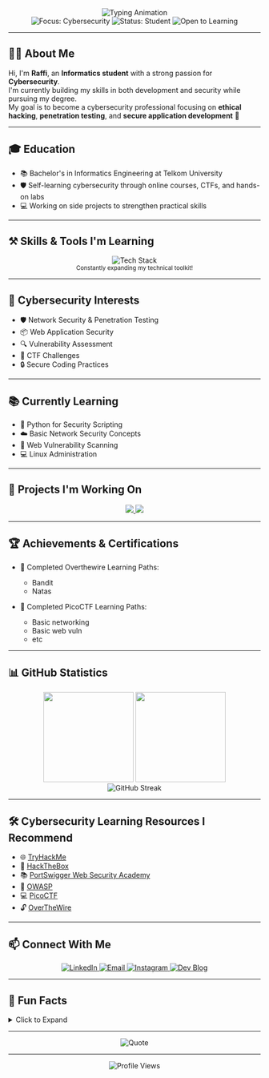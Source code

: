 <div align="center">
  <img src="https://readme-typing-svg.herokuapp.com/?font=Fira+Code&size=30&duration=4000&center=true&vCenter=true&width=600&height=70&lines=Hi+There!+👋;+I'm+4Raff!;Informatics+Student;Aspiring+Cybersecurity+Professional!" alt="Typing Animation" />
</div>

<div align="center">
  <img src="https://img.shields.io/badge/Focus-Cybersecurity-blue?style=for-the-badge" alt="Focus: Cybersecurity">
  <img src="https://img.shields.io/badge/Status-Student-green?style=for-the-badge" alt="Status: Student">
  <img src="https://img.shields.io/badge/Open_to-Learning_Opportunities-orange?style=for-the-badge" alt="Open to Learning">
</div>

---

## 👨‍💻 About Me

Hi, I'm **Raffi**, an **Informatics student** with a strong passion for **Cybersecurity**.  
I'm currently building my skills in both development and security while pursuing my degree.  
My goal is to become a cybersecurity professional focusing on **ethical hacking**, **penetration testing**, and **secure application development** 🔐

---

## 🎓 Education

- 📚 Bachelor's in Informatics Engineering at Telkom University
- 🛡️ Self-learning cybersecurity through online courses, CTFs, and hands-on labs
- 💻 Working on side projects to strengthen practical skills

---

## ⚒️ Skills & Tools I'm Learning

<div align="center">
  <img src="https://skillicons.dev/icons?i=html,css,js,ts,react,nextjs,nodejs,php,laravel,java,spring,py,flask,bash,git,github,mysql,mongo,linux,vscode,postman,&perline=9" alt="Tech Stack">
</div>

<div align="center">
  <sub>Constantly expanding my technical toolkit!</sub>
</div>

---

## 🔐 Cybersecurity Interests

- 🛡️ Network Security & Penetration Testing
- 📦 Web Application Security
- 🔍 Vulnerability Assessment
- 🧠 CTF Challenges
- 🔒 Secure Coding Practices

---

## 📚 Currently Learning

- 🔬 Python for Security Scripting
- ☁️ Basic Network Security Concepts
- 🔐 Web Vulnerability Scanning
- 💻 Linux Administration

---

## 🌱 Projects I'm Working On

<div align="center">
  <a href="https://github.com/4raff/cyberscan">
    <img src="https://github-readme-stats.vercel.app/api/pin/?username=4raff&repo=cyberscan&theme=tokyonight" />
  </a>
  <a href="https://github.com/4raff/secure-auth-laravel">
    <img src="https://github-readme-stats.vercel.app/api/pin/?username=4raff&repo=secure-auth-laravel&theme=tokyonight" />
  </a>
</div>

---

## 🏆 Achievements & Certifications

- 🎯 Completed Overthewire Learning Paths:
  - Bandit
  - Natas

- 🎯 Completed PicoCTF Learning Paths:
  - Basic networking
  - Basic web vuln
  - etc

---

## 📊 GitHub Statistics

<div align="center">
  <img src="https://github-readme-stats.vercel.app/api?username=4raff&show_icons=true&theme=tokyonight" height="180"/>
  <img src="https://github-readme-stats.vercel.app/api/top-langs/?username=4raff&layout=compact&theme=tokyonight" height="180"/>
</div>

<div align="center">
  <img src="https://github-readme-streak-stats.herokuapp.com/?user=4raff&theme=tokyonight" alt="GitHub Streak" />
</div>

---

## 🛠️ Cybersecurity Learning Resources I Recommend

- 🌐 [TryHackMe](https://tryhackme.com)
- 🧩 [HackTheBox](https://hackthebox.eu)
- 📚 [PortSwigger Web Security Academy](https://portswigger.net/web-security)
- 📝 [OWASP](https://owasp.org)
- 💻 [PicoCTF](https://picoctf.org)
- 🔓 [OverTheWire](https://overthewire.org)

---

## 📫 Connect With Me

<div align="center">
  <a href="https://linkedin.com/in/4raff" target="_blank">
    <img src="https://skillicons.dev/icons?i=linkedin" title="LinkedIn" />
  </a>
  <a href="mailto:yourmail@example.com" target="_blank">
    <img src="https://skillicons.dev/icons?i=gmail" title="Email" />
  </a>
  <a href="https://instagram.com/araffiarsy" target="_blank">
    <img src="https://skillicons.dev/icons?i=instagram" title="Instagram" />
  </a>
  <a href="https://4raff.dev" target="_blank">
    <img src="https://skillicons.dev/icons?i=devto" title="Dev Blog" />
  </a>
</div>

---

## 🧠 Fun Facts

<details>
  <summary>Click to Expand</summary>

- 🐧 Learning a new Linux command every day
- 🎮 Enjoy solving puzzle games that require logical thinking
- 📖 Fascinated by cybersecurity news and incident reports
- 💭 Building a home lab to practice security concepts

</details>

---

<div align="center">
  <img src="https://quotes-github-readme.vercel.app/api?type=horizontal&theme=merko" alt="Quote" />
</div>

---

<p align="center">
  <img src="https://komarev.com/ghpvc/?username=4raff&color=blue" alt="Profile Views" />
</p>
